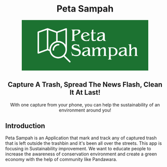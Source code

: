 <h1 align="center">Peta Sampah</h1>

<div align="center">
  <img src="assets/logo/PetaSampah_logo.png" alt="Capture A Trash, Spread The News Flash, Clean It At Last! " width="400" />
  <h2>Capture A Trash, Spread The News Flash, Clean It At Last!</h2>
  <p>With one capture from your phone, you can help the sustainability of an environment around you!</p>

</div>

<h2 align="left">Introduction</h2>

Peta Sampah is an Application that mark and track any of captured trash that is left outside the trashbin and it's been all over the streets. This app
is focusing in Sustainability improvement. We want to educate people to increase the awareness of conservation environment and create a green economy
with the help of community like Pandawara.

